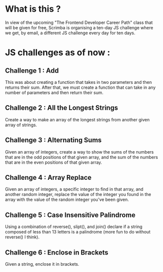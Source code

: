 # What is this ?

In view of the upcoming "The Frontend Developer Career Path" class that will be given for free, Scrimba is organising a ten-day JS challenge where we get, by email, a different JS challenge every day for ten days.

# JS challenges as of now :
## Challenge 1 : Add
This was about creating a function that takes in two parameters and then returns their sum. After that, we must create a function that can take in any number of parameters and then return their sum.

## Challenge 2 : All the Longest Strings
Create a way to make an array of the longest strings from another given array of strings.

## Challenge 3 : Alternating Sums
Given an array of integers, create a way to show the sums of the numbers that are in the odd positions of that given array, and the sum of the numbers that are in the even positions of that given array.

## Challenge 4 : Array Replace
Given an array of integers, a specific integer to find in that array, and another random integer, replace the value of the integer you found in the array with the value of the random integer you've been given.

## Challenge 5 : Case Insensitive Palindrome
Using a combination of reverse(), slipt(), and join() declare if a string composed of less than 13 letters is a palindrome (more fun to do without reverse() I think).

## Challenge 6 : Enclose in Brackets
Given a string, enclose it in brackets.